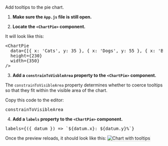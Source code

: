 Add tooltips to the pie chart.

1) <strong>Make sure the `App.js` file is still open.</strong>

2) <strong>Locate the `<ChartPie>` component.</strong>

It will look like this:

<pre class="file">
&lt;ChartPie
  data={[{ x: &#39;Cats&#39;, y: 35 }, { x: &#39;Dogs&#39;, y: 55 }, { x: &#39;Birds&#39;, y: 10 }]}
  height={230}
  width={350}
/&gt;
</pre>

3) <strong>Add a `constrainToVisbleArea` property to the `<ChartPie>` component.</strong>

The `constrainToVisibleArea` property determines whether to coerce tooltips so that they fit within the visible area of the chart.

Copy this code to the editor:

<pre class="file" data-target="clipboard">
constrainToVisibleArea
</pre>

4) <strong>Add a `labels` property to the `<ChartPie>` component.</strong>

<pre class="file" data-target="clipboard">
labels={({ datum }) =&gt; `${datum.x}: ${datum.y}%`}
</pre>

Once the preview reloads, it should look like this:
<img src="pie-chart/assets/tooltips.png" alt="Chart with tooltips" style="box-shadow: rgba(3, 3, 3, 0.2) 0px 1.25px 2.5px 0px;" />